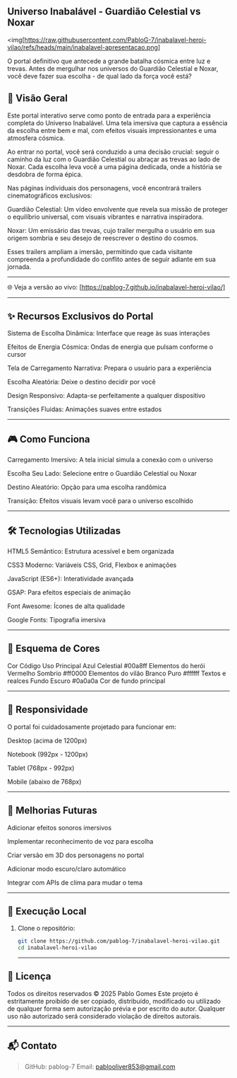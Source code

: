 ## Universo Inabalável - Guardião Celestial vs Noxar

<img[https://raw.githubusercontent.com/PabloG-7/inabalavel-heroi-vilao/refs/heads/main/inabalavel-apresentacao.png]<img/>

O portal definitivo que antecede a grande batalha cósmica entre luz e trevas. Antes de mergulhar nos universos do Guardião Celestial e Noxar, você deve fazer sua escolha - de qual lado da força você está?

## 🌌 Visão Geral
Este portal interativo serve como ponto de entrada para a experiência completa do Universo Inabalável. Uma tela imersiva que captura a essência da escolha entre bem e mal, com efeitos visuais impressionantes e uma atmosfera cósmica.

Ao entrar no portal, você será conduzido a uma decisão crucial: seguir o caminho da luz com o Guardião Celestial ou abraçar as trevas ao lado de Noxar. Cada escolha leva você a uma página dedicada, onde a história se desdobra de forma épica.

Nas páginas individuais dos personagens, você encontrará trailers cinematográficos exclusivos:

Guardião Celestial: Um vídeo envolvente que revela sua missão de proteger o equilíbrio universal, com visuais vibrantes e narrativa inspiradora.

Noxar: Um emissário das trevas, cujo trailer mergulha o usuário em sua origem sombria e seu desejo de reescrever o destino do cosmos.

Esses trailers ampliam a imersão, permitindo que cada visitante compreenda a profundidade do conflito antes de seguir adiante em sua jornada.

---

🌐 Veja a versão ao vivo:   [https://pablog-7.github.io/inabalavel-heroi-vilao/]

---

## ✨ Recursos Exclusivos do Portal
Sistema de Escolha Dinâmica: Interface que reage às suas interações

Efeitos de Energia Cósmica: Ondas de energia que pulsam conforme o cursor

Tela de Carregamento Narrativa: Prepara o usuário para a experiência

Escolha Aleatória: Deixe o destino decidir por você

Design Responsivo: Adapta-se perfeitamente a qualquer dispositivo

Transições Fluidas: Animações suaves entre estados

---

## 🎮 Como Funciona
Carregamento Imersivo: A tela inicial simula a conexão com o universo

Escolha Seu Lado: Selecione entre o Guardião Celestial ou Noxar

Destino Aleatório: Opção para uma escolha randômica

Transição: Efeitos visuais levam você para o universo escolhido

---

## 🛠 Tecnologias Utilizadas
HTML5 Semântico: Estrutura acessível e bem organizada

CSS3 Moderno: Variáveis CSS, Grid, Flexbox e animações

JavaScript (ES6+): Interatividade avançada

GSAP: Para efeitos especiais de animação

Font Awesome: Ícones de alta qualidade

Google Fonts: Tipografia imersiva

---

## 🎨 Esquema de Cores
Cor	Código	Uso Principal
Azul Celestial	#00a8ff	Elementos do herói
Vermelho Sombrio	#ff0000	Elementos do vilão
Branco Puro	#ffffff	Textos e realces
Fundo Escuro	#0a0a0a	Cor de fundo principal

---

## 📱 Responsividade
O portal foi cuidadosamente projetado para funcionar em:

Desktop (acima de 1200px)

Notebook (992px - 1200px)

Tablet (768px - 992px)

Mobile (abaixo de 768px)

---

## 🔮 Melhorias Futuras
Adicionar efeitos sonoros imersivos

Implementar reconhecimento de voz para escolha

Criar versão em 3D dos personagens no portal

Adicionar modo escuro/claro automático

Integrar com APIs de clima para mudar o tema

---

## 🚀 Execução Local

1. Clone o repositório:

   ```bash
   git clone https://github.com/pablog-7/inabalavel-heroi-vilao.git
   cd inabalavel-heroi-vilao
   ```

   ---

## 📜 Licença
Todos os direitos reservados © 2025 Pablo Gomes
Este projeto é estritamente proibido de ser copiado, distribuído, modificado ou utilizado de qualquer forma sem autorização prévia e por escrito do autor. Qualquer uso não autorizado será considerado violação de direitos autorais.

---

## 📬 Contato
>GitHub: pablog-7
>Email: pablooliver853@gmail.com
